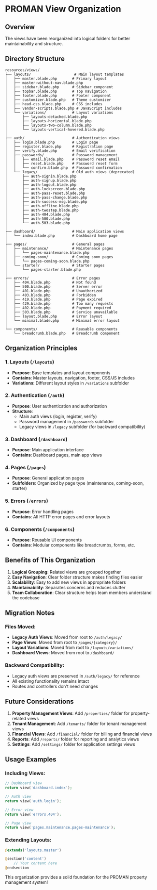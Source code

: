 # PROMAN View Organization

## Overview
The views have been reorganized into logical folders for better maintainability and structure.

## Directory Structure

```
resources/views/
├── layouts/                    # Main layout templates
│   ├── master.blade.php       # Primary layout
│   ├── master-without-nav.blade.php
│   ├── sidebar.blade.php      # Sidebar component
│   ├── topbar.blade.php       # Top navigation
│   ├── footer.blade.php       # Footer component
│   ├── customizer.blade.php   # Theme customizer
│   ├── head-css.blade.php     # CSS includes
│   ├── vendor-scripts.blade.php # JavaScript includes
│   └── variations/            # Layout variations
│       ├── layouts-detached.blade.php
│       ├── layouts-horizontal.blade.php
│       ├── layouts-two-column.blade.php
│       └── layouts-vertical-hovered.blade.php
│
├── auth/                      # Authentication views
│   ├── login.blade.php        # Login page
│   ├── register.blade.php     # Registration page
│   ├── verify.blade.php       # Email verification
│   ├── passwords/             # Password management
│   │   ├── email.blade.php    # Password reset email
│   │   ├── reset.blade.php    # Password reset form
│   │   └── confirm.blade.php  # Password confirmation
│   └── legacy/                # Old auth views (deprecated)
│       ├── auth-signin.blade.php
│       ├── auth-signup.blade.php
│       ├── auth-logout.blade.php
│       ├── auth-lockscreen.blade.php
│       ├── auth-pass-reset.blade.php
│       ├── auth-pass-change.blade.php
│       ├── auth-success-msg.blade.php
│       ├── auth-offline.blade.php
│       ├── auth-twostep.blade.php
│       ├── auth-404.blade.php
│       ├── auth-500.blade.php
│       └── auth-503.blade.php
│
├── dashboard/                 # Main application views
│   └── index.blade.php        # Dashboard home page
│
├── pages/                     # General pages
│   ├── maintenance/           # Maintenance pages
│   │   └── pages-maintenance.blade.php
│   ├── coming-soon/           # Coming soon pages
│   │   └── pages-coming-soon.blade.php
│   └── starter/               # Starter pages
│       └── pages-starter.blade.php
│
├── errors/                    # Error pages
│   ├── 404.blade.php          # Not found
│   ├── 500.blade.php          # Server error
│   ├── 401.blade.php          # Unauthorized
│   ├── 403.blade.php          # Forbidden
│   ├── 419.blade.php          # Page expired
│   ├── 429.blade.php          # Too many requests
│   ├── 402.blade.php          # Payment required
│   ├── 503.blade.php          # Service unavailable
│   ├── layout.blade.php       # Error layout
│   └── minimal.blade.php      # Minimal error layout
│
└── components/                # Reusable components
    └── breadcrumb.blade.php   # Breadcrumb component
```

## Organization Principles

### 1. **Layouts** (`/layouts`)
- **Purpose**: Base templates and layout components
- **Contains**: Master layouts, navigation, footer, CSS/JS includes
- **Variations**: Different layout styles in `/variations` subfolder

### 2. **Authentication** (`/auth`)
- **Purpose**: User authentication and authorization
- **Structure**: 
  - Main auth views (login, register, verify)
  - Password management in `/passwords` subfolder
  - Legacy views in `/legacy` subfolder (for backward compatibility)

### 3. **Dashboard** (`/dashboard`)
- **Purpose**: Main application interface
- **Contains**: Dashboard pages, main app views

### 4. **Pages** (`/pages`)
- **Purpose**: General application pages
- **Subfolders**: Organized by page type (maintenance, coming-soon, starter)

### 5. **Errors** (`/errors`)
- **Purpose**: Error handling pages
- **Contains**: All HTTP error pages and error layouts

### 6. **Components** (`/components`)
- **Purpose**: Reusable UI components
- **Contains**: Modular components like breadcrumbs, forms, etc.

## Benefits of This Organization

1. **Logical Grouping**: Related views are grouped together
2. **Easy Navigation**: Clear folder structure makes finding files easier
3. **Scalability**: Easy to add new views in appropriate folders
4. **Maintainability**: Separates concerns and reduces clutter
5. **Team Collaboration**: Clear structure helps team members understand the codebase

## Migration Notes

### Files Moved:
- **Legacy Auth Views**: Moved from root to `/auth/legacy/`
- **Page Views**: Moved from root to `/pages/{category}/`
- **Layout Variations**: Moved from root to `/layouts/variations/`
- **Dashboard Views**: Moved from root to `/dashboard/`

### Backward Compatibility:
- Legacy auth views are preserved in `/auth/legacy/` for reference
- All existing functionality remains intact
- Routes and controllers don't need changes

## Future Considerations

1. **Property Management Views**: Add `/properties/` folder for property-related views
2. **Tenant Management**: Add `/tenants/` folder for tenant management views
3. **Financial Views**: Add `/financial/` folder for billing and financial views
4. **Reports**: Add `/reports/` folder for reporting and analytics views
5. **Settings**: Add `/settings/` folder for application settings views

## Usage Examples

### Including Views:
```php
// Dashboard view
return view('dashboard.index');

// Auth view
return view('auth.login');

// Error view
return view('errors.404');

// Page view
return view('pages.maintenance.pages-maintenance');
```

### Extending Layouts:
```php
@extends('layouts.master')

@section('content')
    // Your content here
@endsection
```

This organization provides a solid foundation for the PROMAN property management system!
